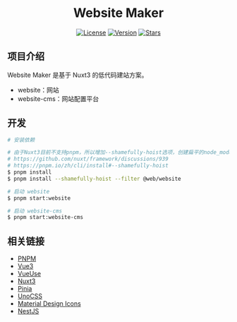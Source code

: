 <h1 align="center">Website Maker</h1>
<p align="center">
  <a href="https://github.com/hd996/website-maker"><img src="https://img.shields.io/github/license/hd996/website-maker?color=%231890FF&style=flat-square" alt="License"></a>
  <a href="https://github.com/hd996/website-maker"><img src="https://img.shields.io/badge/node->=14.x-brightgreen.svg" alt="Version"></a>
  <a href="https://github.com/hd996/website-maker"><img src="https://img.shields.io/github/stars/hd996/website-maker?color=%231890FF&style=flat-square" alt="Stars"></a>
</p>

## 项目介绍

Website Maker 是基于 Nuxt3 的低代码建站方案。

- website：网站
- website-cms：网站配置平台

## 开发

```bash
# 安装依赖

# 由于Nuxt3目前不支持pnpm，所以增加--shamefully-hoist选项，创建扁平的node_modules目录结构，官方支持后再改
# https://github.com/nuxt/framework/discussions/939
# https://pnpm.io/zh/cli/install#--shamefully-hoist
$ pnpm install
$ pnpm install --shamefully-hoist --filter @web/website

# 启动 website
$ pnpm start:website

# 启动 website-cms
$ pnpm start:website-cms
```

## 相关链接

- [PNPM](https://pnpm.io)
- [Vue3](https://v3.cn.vuejs.org/guide/introduction.html)
- [VueUse](https://vueuse.org/guide)
- [Nuxt3](https://v3.nuxtjs.org)
- [Pinia](https://github.com/posva/pinia)
- [UnoCSS](https://github.com/antfu/unocss)
- [Material Design Icons](https://icon-sets.iconify.design/mdi)
- [NestJS](https://docs.nestjs.cn/8/introduction)
